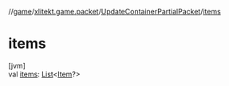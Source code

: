 //[game](../../../index.md)/[xlitekt.game.packet](../index.md)/[UpdateContainerPartialPacket](index.md)/[items](items.md)

# items

[jvm]\
val [items](items.md): [List](https://kotlinlang.org/api/latest/jvm/stdlib/kotlin.collections/-list/index.html)&lt;[Item](../../xlitekt.game.content.item/-item/index.md)?&gt;
